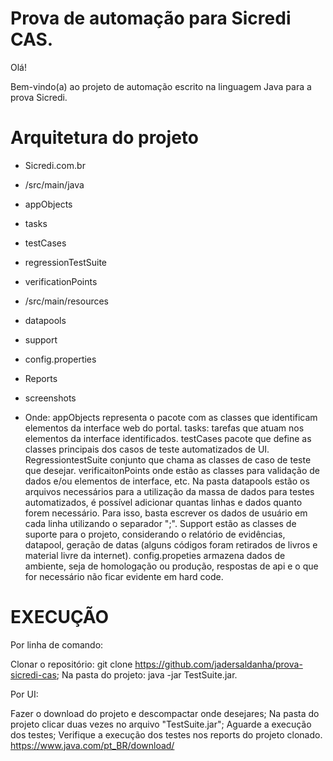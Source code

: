 # Prova de automação para Sicredi CAS.

Olá!

Bem-vindo(a) ao projeto de automação escrito na linguagem Java para a prova Sicredi.



# Arquitetura do projeto
- Sicredi.com.br
- /src/main/java
- appObjects
- tasks
- testCases
- regressionTestSuite
- verificationPoints
- /src/main/resources
- datapools
- support
- config.properties
- Reports
- screenshots

- Onde:
appObjects representa o pacote com as classes que identificam elementos da interface web do portal. tasks: tarefas que atuam nos elementos da interface identificados. testCases pacote que define as classes principais dos casos de teste automatizados de UI. RegressiontestSuite conjunto que chama as classes de caso de teste que desejar. verificaitonPoints onde estão as classes para validação de dados e/ou elementos de interface, etc. Na pasta datapools estão os arquivos necessários para a utilização da massa de dados para testes automatizados, é possível adicionar quantas linhas e dados quanto forem necessário. Para isso, basta escrever os dados de usuário em cada linha utilizando o separador ";". Support estão as classes de suporte para o projeto, considerando o relatório de evidências, datapool, geração de datas (alguns códigos foram retirados de livros e material livre da internet). config.propeties armazena dados de ambiente, seja de homologação ou produção, respostas de api e o que for necessário não ficar evidente em hard code. 

# EXECUÇÃO

Por linha de comando:

Clonar o repositório: git clone https://github.com/jadersaldanha/prova-sicredi-cas;
Na pasta do projeto: java -jar TestSuite.jar.

Por UI:

Fazer o download do projeto e descompactar onde desejares;
Na pasta do projeto clicar duas vezes no arquivo "TestSuite.jar";
Aguarde a execução dos testes;
Verifique a execução dos testes nos reports do projeto clonado.
https://www.java.com/pt_BR/download/
